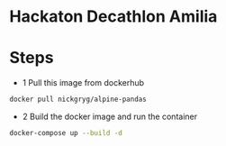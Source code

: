 # Hackaton Decathlon Amilia

# Steps

- 1 Pull this image from dockerhub
```sh
docker pull nickgryg/alpine-pandas
```

- 2 Build the docker image and run the container
```sh
docker-compose up --build -d
```